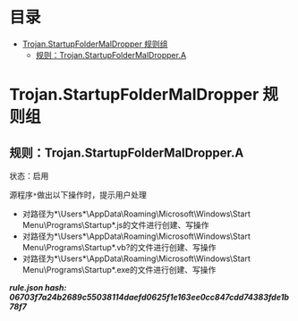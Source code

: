 



目录
==

* [Trojan.StartupFolderMalDropper 规则组](#trojanstartupfoldermaldropper-)
	* [规则：Trojan.StartupFolderMalDropper.A](#trojanstartupfoldermaldroppera)

# Trojan.StartupFolderMalDropper 规则组

## 规则：Trojan.StartupFolderMalDropper.A
  
状态：启用

源程序`*`做出以下操作时，提示用户处理
- 对路径为*\Users\*\AppData\Roaming\Microsoft\Windows\Start Menu\Programs\Startup\*.js的文件进行创建、写操作
- 对路径为*\Users\*\AppData\Roaming\Microsoft\Windows\Start Menu\Programs\Startup\*.vb?的文件进行创建、写操作
- 对路径为*\Users\*\AppData\Roaming\Microsoft\Windows\Start Menu\Programs\Startup\*.exe的文件进行创建、写操作
  
***rule.json hash: 06703f7a24b2689c55038114daefd0625f1e163ee0cc847cdd74383fde1b78f7***